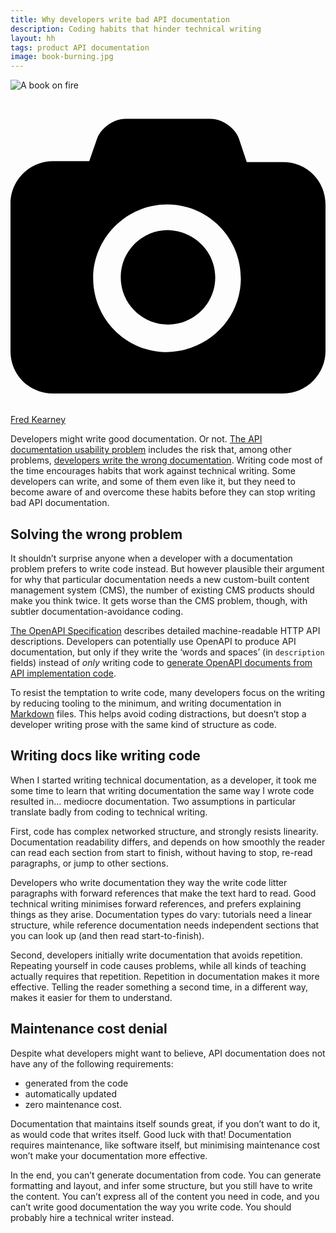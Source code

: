 ```yaml
---
title: Why developers write bad API documentation
description: Coding habits that hinder technical writing
layout: hh
tags: product API documentation
image: book-burning.jpg
---
```


![A book on fire](book-burning.jpg)

<a class="unsplash" href="https://unsplash.com/photos/enkfvvZkKv0" rel="noopener noreferrer"><span><svg xmlns="http://www.w3.org/2000/svg" viewBox="0 0 32 32"><title>unsplash-logo</title><path d="M20.8 18.1c0 2.7-2.2 4.8-4.8 4.8s-4.8-2.1-4.8-4.8c0-2.7 2.2-4.8 4.8-4.8 2.7.1 4.8 2.2 4.8 4.8zm11.2-7.4v14.9c0 2.3-1.9 4.3-4.3 4.3h-23.4c-2.4 0-4.3-1.9-4.3-4.3v-15c0-2.3 1.9-4.3 4.3-4.3h3.7l.8-2.3c.4-1.1 1.7-2 2.9-2h8.6c1.2 0 2.5.9 2.9 2l.8 2.4h3.7c2.4 0 4.3 1.9 4.3 4.3zm-8.6 7.5c0-4.1-3.3-7.5-7.5-7.5-4.1 0-7.5 3.4-7.5 7.5s3.3 7.5 7.5 7.5c4.2-.1 7.5-3.4 7.5-7.5z"></path></svg></span><span>Fred Kearney</span></a>

<!--
1. Solving the wrong problem
2. Writing docs like code
3. Maintenance cost denial
4. Introducing non-requirements
-->

Developers might write good documentation. Or not.
[The API documentation usability problem](api-docs-usability) 
includes the risk that, among other problems, 
[developers write the wrong documentation](api-docs-usability#developers).
Writing code most of the time encourages habits that work against technical writing.
Some developers can write, and some of them even like it, but they need to become aware of and overcome these habits before they can stop writing bad API documentation.

## Solving the wrong problem

It shouldn’t surprise anyone when a developer with a documentation problem prefers to write code instead.
But however plausible their argument for why that particular documentation needs a new custom-built content management system (CMS), the number of existing CMS products should make you think twice.
It gets worse than the CMS problem, though, with subtler documentation-avoidance coding.

[The OpenAPI Specification](https://www.openapis.org)
describes detailed machine-readable HTTP API descriptions.
Developers can potentially use OpenAPI to produce API documentation, but only if they write the ‘words and spaces’ (in `description` fields) instead of _only_ writing code to 
[generate OpenAPI documents from API implementation code](https://nrkbeta.no/2019/08/26/on-architecture-fifth-post-how-i-got-programming-to-an-interface-wrong/).

To resist the temptation to write code, many developers focus on the writing by reducing tooling to the minimum, 
and writing documentation in [Markdown](https://en.wikipedia.org/wiki/Markdown) files.
This helps avoid coding distractions, but doesn’t stop a developer writing prose with the same kind of structure as code.

## Writing docs like writing code

When I started writing technical documentation, as a developer, it took me some time to learn that writing documentation the same way I wrote code resulted in… mediocre documentation.
Two assumptions in particular translate badly from coding to technical writing.

First, code has complex networked structure, and strongly resists linearity.
Documentation readability differs, and depends on how smoothly the reader can read each section from start to finish, without having to stop, re-read paragraphs, or jump to other sections.

Developers who write documentation they way the write code litter paragraphs with forward references that make the text hard to read.
Good technical writing minimises forward references, and prefers explaining things as they arise.
Documentation types do vary: tutorials need a linear structure, while reference documentation needs independent sections that you can look up (and then read start-to-finish).

Second, developers initially write documentation that avoids repetition.
Repeating yourself in code causes problems, while all kinds of teaching actually requires that repetition.
Repetition in documentation makes it more effective.
Telling the reader something a second time, in a different way, makes it easier for them to understand.

## Maintenance cost denial

Despite what developers might want to believe, API documentation does not have any of the following requirements:

* generated from the code
* automatically updated
* zero maintenance cost.

Documentation that maintains itself sounds great, if you don’t want to do it, as would code that writes itself.
Good luck with that!
Documentation requires maintenance, like software itself, but minimising maintenance cost won’t make your documentation more effective.

In the end, you can’t generate documentation from code.
You can generate formatting and layout, and infer some structure, but you still have to write the content.
You can’t express all of the content you need in code, and you can’t write good documentation the way you write code.
You should probably hire a technical writer instead.
